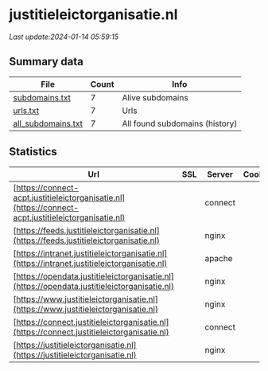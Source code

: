 # justitieleictorganisatie.nl
*Last update:2024-01-14 05:59:15*
## Summary data
| File       | Count | Info |
|------------|-------|------|
|[subdomains.txt](/data/justitieleictorganisatie/subdomains.txt)|7|Alive subdomains|
|[urls.txt](/data/justitieleictorganisatie/urls.txt)|7|Urls|
|[all_subdomains.txt](/data/justitieleictorganisatie/all_subdomains.txt)|7|All found subdomains (history)|
## Statistics
| Url | SSL | Server | Cookie | HSTS | CSP | XFO | XXP | RP | Tech |
|------------|-------|------|------|------|------|------|------|------|------|
|[https://connect-acpt.justitieleictorganisatie.nl](https://connect-acpt.justitieleictorganisatie.nl)| |connect| |:white_check_mark: | |:white_check_mark: |:white_check_mark: |:white_check_mark: |HSTS|
|[https://feeds.justitieleictorganisatie.nl](https://feeds.justitieleictorganisatie.nl)| |nginx| |:white_check_mark: | | |:white_check_mark: |:white_check_mark: |:white_check_mark: |HSTS Nginx|
|[https://intranet.justitieleictorganisatie.nl](https://intranet.justitieleictorganisatie.nl)| |apache| |:white_check_mark: | |:warning: |:white_check_mark: |:white_check_mark: |:white_check_mark: |Apache HTTP Server H...|
|[https://opendata.justitieleictorganisatie.nl](https://opendata.justitieleictorganisatie.nl)| |nginx| |:white_check_mark: | | |:white_check_mark: |:white_check_mark: |:white_check_mark: |HSTS Nginx|
|[https://www.justitieleictorganisatie.nl](https://www.justitieleictorganisatie.nl)| |nginx| |:white_check_mark: | |:warning: |:white_check_mark: |:white_check_mark: |:white_check_mark: |Bloomreach HSTS Ngin...|
|[https://connect.justitieleictorganisatie.nl](https://connect.justitieleictorganisatie.nl)| |connect| |:white_check_mark: | |:white_check_mark: |:white_check_mark: |:white_check_mark: |HSTS|
|[https://justitieleictorganisatie.nl](https://justitieleictorganisatie.nl)| |nginx| |:white_check_mark: | |:warning: |:white_check_mark: |:white_check_mark: |:white_check_mark: |HSTS Nginx|